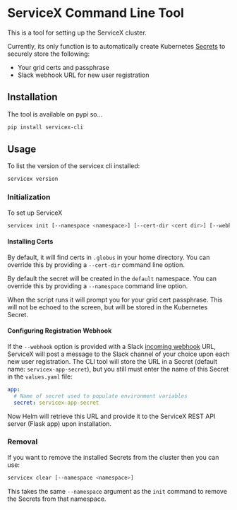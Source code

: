 # ServiceX Command Line Tool
This is a tool for setting up the ServiceX cluster. 

Currently, its only function is to automatically create
Kubernetes [Secrets](https://kubernetes.io/docs/concepts/configuration/secret/) 
to securely store the following:
- Your grid certs and passphrase
- Slack webhook URL for new user registration

## Installation
The tool is available on pypi so...
```bash
pip install servicex-cli
```

## Usage
To list the version of the servicex cli installed:
```bash
servicex version
```

### Initialization

To set up ServiceX

```bash
servicex init [--namespace <namespace>] [--cert-dir <cert dir>] [--webhook <webhook url>]
```

#### Installing Certs

By default, it will find certs in `.globus` in your home directory. You can 
override this by providing a `--cert-dir` command line option.

By default the secret will be created in the `default` namespace. You can
override this by providing a `--namespace` command line option.

When the script runs it will prompt you for your grid cert passphrase. This 
will not be echoed to the screen, but will be stored in the Kubernetes Secret.

#### Configuring Registration Webhook

If the `--webhook` option is provided with a Slack 
[incoming webhook](https://slack.com/help/articles/115005265063-Incoming-Webhooks-for-Slack) 
URL, ServiceX will post a message to the Slack channel of your choice upon each new user registration.
The CLI tool will store the URL in a Secret (default name: `servicex-app-secret`), 
but you still must enter the name of this Secret in the `values.yaml` file:

```yaml
app:
  # Name of secret used to populate environment variables
  secret: servicex-app-secret
```

Now Helm will retrieve this URL and provide it to the ServiceX REST API server (Flask app) upon installation.

### Removal

If you want to remove the installed Secrets from the cluster then
you can use:

```bash
servicex clear [--namespace <namespace>]
```

This takes the same `--namespace` argument as the `init` command to remove the 
Secrets from that namespace.
 



